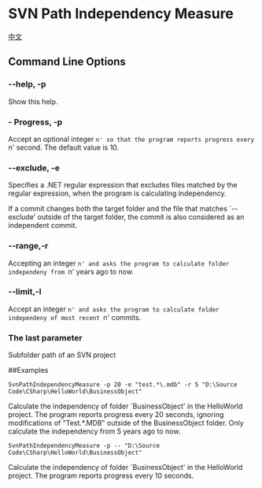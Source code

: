 # SVN Path Independency Measure
[中文](README.md)

## Command Line Options
### --help, -p
Show this help.

### - Progress, -p
Accept an optional integer `n' so that the program reports progress every `n' second. The default value is 10.

### --exclude, -e
Specifies a .NET regular expression that excludes files matched by the regular expression, when the program is calculating independency.

If a commit changes both the target folder and the file that matches `--exclude' outside of the target folder, the commit is also considered as an independent commit.

### --range,-r
Accepting an integer `n' and asks the program to calculate folder independeny from `n' years ago to now.

### --limit,-l
Accept an integer `n' and asks the program to calculate folder independeny of most recent `n' commits.

### The last parameter
Subfolder path of an SVN project

##Examples
```
SvnPathIndependencyMeasure -p 20 -e "test.*\.mdb" -r 5 "D:\Source Code\CSharp\HelloWorld\BusinessObject"
```

Calculate the independency of folder `BusinessObject' in the HelloWorld project. The program reports progress every 20 seconds, ignoring modifications of "Test.*\.MDB" outside of the BusinessObject folder. Only calculate the independency from 5 years ago to now.

```
SvnPathIndependencyMeasure -p -- "D:\Source Code\CSharp\HelloWorld\BusinessObject"
```

Calculate the independency of folder `BusinessObject' in the HelloWorld project. The program reports progress every 10 seconds.
